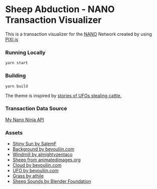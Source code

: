 # Sheep Abduction - NANO Transaction Visualizer

This is a transaction visualizer for the <a href='https://nano.org/' target='_blank'>NANO</a> Network created by using <a href='https://pixijs.io/' target='_blank'>PIXI.js</a>

### Running Locally
```
yarn start
```

### Building
```
yarn build
```

The theme is inspired by <a href='https://allthetropes.fandom.com/wiki/Aliens_Steal_Cattle' target='_blank'>stories of UFOs stealing cattle.</a>

### Transaction Data Source
<a href='https://mynano.ninja/api' target='_blank'>My Nano Ninja API</a>

### Assets
- <a href='https://opengameart.org/content/shiny-sun' target='_blank'>Shiny Sun by SalemF</a>
- <a target='_blank' href='https://opengameart.org/content/bevouliin-free-fence-game-background-for-game-developers'>
        Background by bevouliin.com
    </a>
- <a href='https://opengameart.org/content/cat-toss-sprite-collection' target='_blank'>Windmill by almightyzentaco</a>
- <a href='https://www.animatedimages.org/cat-sheep-288.htm' target='_blank'>Sheep from animatedimages.org</a>
- <a href='https://opengameart.org/content/cute-clouds-game-ornament' target='_blank'>Cloud by bevouliin.com</a>
- <a href='https://opengameart.org/content/skull-in-a-ufo-spacecraft' target='_blank'>UFO by bevouliin.com</a>
- <a href='https://opengameart.org/content/seamless-grass-texture-ii' target='_blank'>Grass by athile</a>
- <a href='https://opengameart.org/content/sheep-sound-bleats-yo-frankie' target='_blank'>Sheep Sounds by Blender Foundation</a>